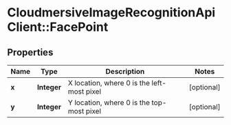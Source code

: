 # CloudmersiveImageRecognitionApiClient::FacePoint

## Properties
Name | Type | Description | Notes
------------ | ------------- | ------------- | -------------
**x** | **Integer** | X location, where 0 is the left-most pixel | [optional] 
**y** | **Integer** | Y location, where 0 is the top-most pixel | [optional] 


